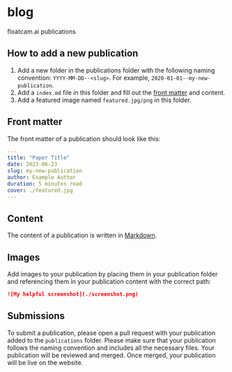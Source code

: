 # blog
floatcam.ai publications

## How to add a new publication

1. Add a new folder in the publications folder with the following naming convention: `YYYY-MM-DD--<slug>`. For example, `2020-01-01--my-new-publication`.
2. Add a `index.md` file in this folder and fill out the [front matter](#front-matter) and content.
3. Add a featured image named `featured.jpg/png` in this folder.

## Front matter

The front matter of a publication should look like this:

```yaml
---
title: "Paper Title"
date: 2023-06-23
slug: my-new-publication
author: Example Author
duration: 5 minutes read
cover: ./featured.jpg
---
```

## Content

The content of a publication is written in [Markdown](https://www.markdownguide.org/cheat-sheet/).


## Images

Add images to your publication by placing them in your publication folder and referencing them in your publication content with the correct path:

```md
![My helpful screenshot](./screenshot.png)
```

## Submissions

To submit a publication, please open a pull request with your publication added to the `publications` folder. Please make sure that your publication follows the naming convention and includes all the necessary files. Your publication will be reviewed and merged. Once merged, your publication will be live on the website.

